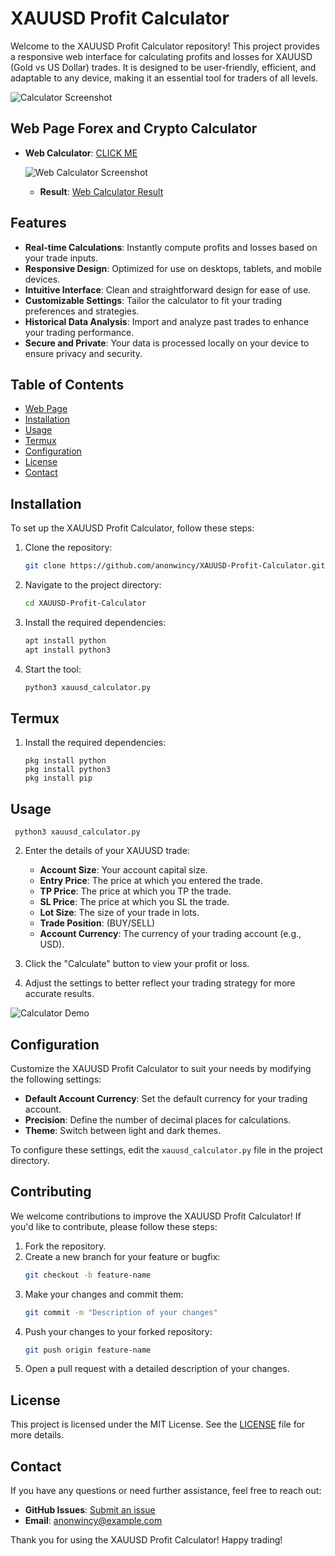# XAUUSD Profit Calculator
Welcome to the XAUUSD Profit Calculator repository! This project provides a responsive web interface for calculating profits and losses for XAUUSD (Gold vs US Dollar) trades. It is designed to be user-friendly, efficient, and adaptable to any device, making it an essential tool for traders of all levels.

![Calculator Screenshot](https://scontent.fdac19-1.fna.fbcdn.net/v/t39.30808-6/480640846_122096625536781648_6446957248308179528_n.jpg?_nc_cat=109&ccb=1-7&_nc_sid=127cfc&_nc_ohc=3AvcFgPQMFoQ7kNvgGEaY3c&_nc_zt=23&_nc_ht=scontent.fdac19-1.fna&_nc_gid=AF2LfD7-eWNcM6kIm9BaQQS&oh=00_AYAwFVkgZYrwCv8FA6R-Ca35fDv_FJE_9DgIHDJPtaF5JA&oe=67BBBFE4)


## Web Page Forex and Crypto Calculator


- **Web Calculator**: [CLICK ME](https://wincycalculator.netlify.app/)

  ![Web Calculator Screenshot](https://scontent.fdac19-1.fna.fbcdn.net/v/t39.30808-6/480675867_122096633486781648_5328355826486504107_n.jpg?_nc_cat=102&ccb=1-7&_nc_sid=127cfc&_nc_ohc=D6nE0CAm51gQ7kNvgFzsf9_&_nc_zt=23&_nc_ht=scontent.fdac19-1.fna&_nc_gid=A2R4sGDDHNIB_eetgcmzbto&oh=00_AYBxOeaWmG0EkXtW-zTCTiAxkaJsK1zCCKRGMROigSgt0Q&oe=67BBBAB5)

  - **Result**: [Web Calculator Result](https://scontent.fdac19-1.fna.fbcdn.net/v/t39.30808-6/481205975_122096637656781648_5673711963412703608_n.jpg?_nc_cat=105&ccb=1-7&_nc_sid=127cfc&_nc_ohc=PYX1y36W3gAQ7kNvgFjgr1a&_nc_zt=23&_nc_ht=scontent.fdac19-1.fna&_nc_gid=AvC7Onc3NBEXACDqKl8u_DH&oh=00_AYD-Eb4YPoq-b7yef4ULWOPxRFMoE0wX5TQbCP1JeWxCDQ&oe=67BBA6B4)


## Features

- **Real-time Calculations**: Instantly compute profits and losses based on your trade inputs.
- **Responsive Design**: Optimized for use on desktops, tablets, and mobile devices.
- **Intuitive Interface**: Clean and straightforward design for ease of use.
- **Customizable Settings**: Tailor the calculator to fit your trading preferences and strategies.
- **Historical Data Analysis**: Import and analyze past trades to enhance your trading performance.
- **Secure and Private**: Your data is processed locally on your device to ensure privacy and security.

## Table of Contents

- [Web Page](#web-page-forex-and-crypto-calculator)
- [Installation](#installation)
- [Usage](#usage)
- [Termux](#termux)
- [Configuration](#configuration)
- [License](#license)
- [Contact](#contact)

## Installation

To set up the XAUUSD Profit Calculator, follow these steps:

1. Clone the repository:
    ```bash
    git clone https://github.com/anonwincy/XAUUSD-Profit-Calculator.git
    ```

2. Navigate to the project directory:
    ```bash
    cd XAUUSD-Profit-Calculator
    ```

3. Install the required dependencies:
    ```bash
    apt install python
    apt install python3
    ```

4. Start the tool:
    ```bash
    python3 xauusd_calculator.py
    ```

## Termux

1. Install the required dependencies:
    ```
    pkg install python
    pkg install python3
    pkg install pip
    ```
## Usage

   ``` 
    python3 xauusd_calculator.py

   ```

2. Enter the details of your XAUUSD trade:
    - **Account Size**: Your account capital size.
    - **Entry Price**: The price at which you entered the trade.
    - **TP Price**: The price at which you TP the trade.
    - **SL Price**: The price at which you SL the trade.
    - **Lot Size**: The size of your trade in lots.
    - **Trade Position**: (BUY/SELL)
    - **Account Currency**: The currency of your trading account (e.g., USD).

3. Click the "Calculate" button to view your profit or loss.

4. Adjust the settings to better reflect your trading strategy for more accurate results.

![Calculator Demo](https://scontent.fdac19-1.fna.fbcdn.net/v/t39.30808-6/480614043_122096624504781648_2609268429331855979_n.jpg?_nc_cat=103&ccb=1-7&_nc_sid=127cfc&_nc_ohc=eQvhy8Ge0CQQ7kNvgEU8Ttb&_nc_zt=23&_nc_ht=scontent.fdac19-1.fna&_nc_gid=AZAICLJqJB6HPYuyBthJtvl&oh=00_AYAHiahp2Z_fi8ZOio2JIr4leaK9i4F-ZZvi1sEA0WktnQ&oe=67BBB350)

## Configuration

Customize the XAUUSD Profit Calculator to suit your needs by modifying the following settings:

- **Default Account Currency**: Set the default currency for your trading account.
- **Precision**: Define the number of decimal places for calculations.
- **Theme**: Switch between light and dark themes.

To configure these settings, edit the `xauusd_calculator.py` file in the project directory.

## Contributing

We welcome contributions to improve the XAUUSD Profit Calculator! If you'd like to contribute, please follow these steps:

1. Fork the repository.
2. Create a new branch for your feature or bugfix:
    ```bash
    git checkout -b feature-name
    ```
3. Make your changes and commit them:
    ```bash
    git commit -m "Description of your changes"
    ```
4. Push your changes to your forked repository:
    ```bash
    git push origin feature-name
    ```
5. Open a pull request with a detailed description of your changes.

## License

This project is licensed under the MIT License. See the [LICENSE](LICENSE) file for more details.

## Contact

If you have any questions or need further assistance, feel free to reach out:

- **GitHub Issues**: [Submit an issue](https://github.com/anonwincy/XAUUSD-Profit-Calculator/issues)
- **Email**: [anonwincy@example.com](mailto:anoncod3r#hotmail.com)

Thank you for using the XAUUSD Profit Calculator! Happy trading!

